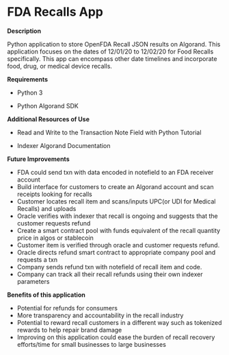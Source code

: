 # FDA Recalls App

**Description**

Python application to store OpenFDA Recall JSON results on Algorand. This application focuses on the dates of 12/01/20 to 12/02/20 for Food Recalls specifically. This app can encompass other date timelines and incorporate food, drug, or medical device recalls.

**Requirements**

- Python 3

- Python Algorand SDK

**Additional Resources of Use**

- Read and Write to the Transaction Note Field with Python Tutorial

- Indexer Algorand Documentation

**Future Improvements**

- FDA could send txn with data encoded in notefield to an FDA receiver account
- Build interface for customers to create an Algorand account and scan receipts looking for recalls
- Customer locates recall item and scans/inputs UPC(or UDI for Medical Recalls) and uploads
- Oracle verifies with indexer that recall is ongoing and suggests that the customer requests refund
- Create a smart contract pool with funds equivalent of the recall quantity price in algos or stablecoin
- Customer item is verified through oracle and customer requests refund.
- Oracle directs refund smart contract to appropriate company pool and requests a txn
- Company sends refund txn with notefield of recall item and code.
- Company can track all their recall refunds using their own indexer parameters

**Benefits of this application**

- Potential for refunds for consumers
- More transparency and accountability in the recall industry
- Potential to reward recall customers in a different way such as tokenized rewards to help repair brand damage
- Improving on this application could ease the burden of recall recovery efforts/time for small businesses to large businesses
